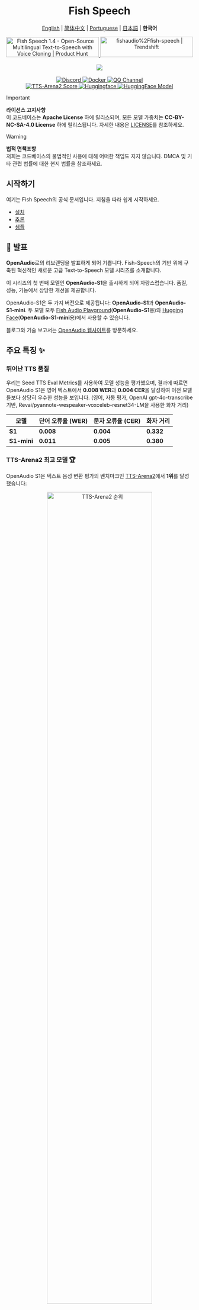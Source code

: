 <div align="center">
<h1>Fish Speech</h1>

[English](../README.md) | [简体中文](README.zh.md) | [Portuguese](README.pt-BR.md) | [日本語](README.ja.md) | **한국어** <br>

<a href="https://www.producthunt.com/posts/fish-speech-1-4?embed=true&utm_source=badge-featured&utm_medium=badge&utm_souce=badge-fish&#0045;speech&#0045;1&#0045;4" target="_blank">
    <img src="https://api.producthunt.com/widgets/embed-image/v1/featured.svg?post_id=488440&theme=light" alt="Fish&#0032;Speech&#0032;1&#0046;4 - Open&#0045;Source&#0032;Multilingual&#0032;Text&#0045;to&#0045;Speech&#0032;with&#0032;Voice&#0032;Cloning | Product Hunt" style="width: 250px; height: 54px;" width="250" height="54" />
</a>
<a href="https://trendshift.io/repositories/7014" target="_blank">
    <img src="https://trendshift.io/api/badge/repositories/7014" alt="fishaudio%2Ffish-speech | Trendshift" style="width: 250px; height: 55px;" width="250" height="55"/>
</a>
<br>
</div>
<br>

<div align="center">
    <img src="https://count.getloli.com/get/@fish-speech?theme=asoul" /><br>
</div>

<br>

<div align="center">
    <a target="_blank" href="https://discord.gg/Es5qTB9BcN">
        <img alt="Discord" src="https://img.shields.io/discord/1214047546020728892?color=%23738ADB&label=Discord&logo=discord&logoColor=white&style=flat-square"/>
    </a>
    <a target="_blank" href="https://hub.docker.com/r/fishaudio/fish-speech">
        <img alt="Docker" src="https://img.shields.io/docker/pulls/fishaudio/fish-speech?style=flat-square&logo=docker"/>
    </a>
    <a target="_blank" href="https://pd.qq.com/s/bwxia254o">
      <img alt="QQ Channel" src="https://img.shields.io/badge/QQ-blue?logo=tencentqq">
    </a>
</div>

<div align="center">
    <a target="_blank" href="https://huggingface.co/spaces/TTS-AGI/TTS-Arena-V2">
      <img alt="TTS-Arena2 Score" src="https://img.shields.io/badge/TTS_Arena2-Rank_%231-gold?style=flat-square&logo=trophy&logoColor=white">
    </a>
    <a target="_blank" href="https://huggingface.co/spaces/fishaudio/fish-speech-1">
        <img alt="Huggingface" src="https://img.shields.io/badge/🤗%20-space%20demo-yellow"/>
    </a>
    <a target="_blank" href="https://huggingface.co/fishaudio/openaudio-s1-mini">
        <img alt="HuggingFace Model" src="https://img.shields.io/badge/🤗%20-models-orange"/>
    </a>
</div>

> [!IMPORTANT]
> **라이선스 고지사항**  
> 이 코드베이스는 **Apache License** 하에 릴리스되며, 모든 모델 가중치는 **CC-BY-NC-SA-4.0 License** 하에 릴리스됩니다. 자세한 내용은 [LICENSE](../LICENSE)를 참조하세요.

> [!WARNING]
> **법적 면책조항**  
> 저희는 코드베이스의 불법적인 사용에 대해 어떠한 책임도 지지 않습니다. DMCA 및 기타 관련 법률에 대한 현지 법률을 참조하세요.

## 시작하기

여기는 Fish Speech의 공식 문서입니다. 지침을 따라 쉽게 시작하세요.

- [설치](https://speech.fish.audio/ko/install/)
- [추론](https://speech.fish.audio/ko/inference/)
- [샘플](https://speech.fish.audio/examples)

## 🎉 발표

**OpenAudio**로의 리브랜딩을 발표하게 되어 기쁩니다. Fish-Speech의 기반 위에 구축된 혁신적인 새로운 고급 Text-to-Speech 모델 시리즈를 소개합니다.

이 시리즈의 첫 번째 모델인 **OpenAudio-S1**을 출시하게 되어 자랑스럽습니다. 품질, 성능, 기능에서 상당한 개선을 제공합니다.

OpenAudio-S1은 두 가지 버전으로 제공됩니다: **OpenAudio-S1**과 **OpenAudio-S1-mini**. 두 모델 모두 [Fish Audio Playground](https://fish.audio)(**OpenAudio-S1**용)와 [Hugging Face](https://huggingface.co/fishaudio/openaudio-s1-mini)(**OpenAudio-S1-mini**용)에서 사용할 수 있습니다.

블로그와 기술 보고서는 [OpenAudio 웹사이트](https://openaudio.com/blogs/s1)를 방문하세요.

## 주요 특징 ✨

### **뛰어난 TTS 품질**

우리는 Seed TTS Eval Metrics를 사용하여 모델 성능을 평가했으며, 결과에 따르면 OpenAudio S1은 영어 텍스트에서 **0.008 WER**과 **0.004 CER**을 달성하여 이전 모델들보다 상당히 우수한 성능을 보입니다. (영어, 자동 평가, OpenAI gpt-4o-transcribe 기반, Revai/pyannote-wespeaker-voxceleb-resnet34-LM을 사용한 화자 거리)

| 모델 | 단어 오류율 (WER) | 문자 오류율 (CER) | 화자 거리 |
|-------|----------------------|---------------------------|------------------|
| **S1** | **0.008**  | **0.004**  | **0.332** |
| **S1-mini** | **0.011** | **0.005** | **0.380** |

### **TTS-Arena2 최고 모델** 🏆

OpenAudio S1은 텍스트 음성 변환 평가의 벤치마크인 [TTS-Arena2](https://arena.speechcolab.org/)에서 **1위**를 달성했습니다:

<div align="center">
    <img src="assets/Elo.jpg" alt="TTS-Arena2 순위" style="width: 75%;" />
</div>

### **음성 제어**
OpenAudio S1은 **음성 합성을 향상시키기 위한 다양한 감정, 톤, 특별한 마커를 지원**합니다:

- **기본 감정**:
```
(화난) (슬픈) (흥분한) (놀란) (만족한) (기쁜) 
(무서워하는) (걱정하는) (속상한) (긴장한) (좌절한) (우울한)
(공감하는) (당황한) (역겨워하는) (감동한) (자랑스러운) (편안한)
(감사하는) (자신있는) (관심있는) (호기심있는) (혼란스러운) (즐거운)
```

- **고급 감정**:
```
(경멸하는) (불행한) (불안한) (히스테리한) (무관심한) 
(조급한) (죄책감있는) (냉소적인) (공황상태인) (분노한) (마지못한)
(열성적인) (반대하는) (부정적인) (부인하는) (놀란) (진지한)
(비꼬는) (달래는) (위로하는) (진심인) (비웃는)
(망설이는) (굴복하는) (고통스러운) (어색한) (재미있어하는)
```

- **톤 마커**:
```
(급한 톤) (외치기) (비명지르기) (속삭이기) (부드러운 톤)
```

- **특별한 오디오 효과**:
```
(웃음) (킥킥거림) (흐느낌) (큰 소리로 우는 것) (한숨) (헐떡거림)
(신음) (군중 웃음) (배경 웃음) (관객 웃음)
```

또한 **하, 하, 하**를 사용하여 제어할 수도 있으며, 여러분이 직접 탐험할 수 있는 많은 다른 경우들이 있습니다.

(현재 영어, 중국어, 일본어를 지원하며, 더 많은 언어가 곧 추가될 예정입니다!)

### **두 가지 유형의 모델**

| 모델 | 크기 | 가용성 | 특징 |
|-------|------|--------------|----------|
| **S1** | 4B 매개변수 | [fish.audio](https://fish.audio)에서 사용 가능 | 모든 기능을 갖춘 플래그십 모델 |
| **S1-mini** | 0.5B 매개변수 | 허깅페이스 [hf space](https://huggingface.co/spaces/fishaudio/openaudio-s1-mini)에서 사용 가능 | 핵심 기능을 갖춘 증류 버전 |

S1과 S1-mini 모두 온라인 인간 피드백 강화학습(RLHF)을 통합하고 있습니다.

## **기능**

1. **제로샷 및 퓨샷 TTS:** 10~30초의 음성 샘플을 입력하여 고품질 TTS 출력을 생성합니다. **자세한 가이드라인은 [음성 복제 모범 사례](https://docs.fish.audio/text-to-speech/voice-clone-best-practices)를 참조하세요.**

2. **다국어 및 교차 언어 지원:** 다국어 텍스트를 입력 상자에 복사하여 붙여넣기만 하면 됩니다. 언어를 걱정할 필요가 없습니다. 현재 영어, 일본어, 한국어, 중국어, 프랑스어, 독일어, 아랍어, 스페인어를 지원합니다.

3. **음소 의존성 없음:** 모델은 강력한 일반화 능력을 가지고 있으며 TTS를 위해 음소에 의존하지 않습니다. 모든 언어 스크립트의 텍스트를 처리할 수 있습니다.

4. **높은 정확도:** Seed-TTS Eval에서 약 0.4%의 낮은 CER(문자 오류율)과 약 0.8%의 WER(단어 오류율)을 달성합니다.

5. **빠른 속도:** fish-tech 가속화로 Nvidia RTX 4060 노트북에서 실시간 팩터가 약 1:5, Nvidia RTX 4090에서 1:15입니다.

6. **WebUI 추론:** Chrome, Firefox, Edge 및 기타 브라우저와 호환되는 사용하기 쉬운 Gradio 기반 웹 UI를 제공합니다.

7. **GUI 추론:** API 서버와 완벽하게 작동하는 PyQt6 그래픽 인터페이스를 제공합니다. Linux, Windows, macOS를 지원합니다. [GUI 보기](https://github.com/AnyaCoder/fish-speech-gui).

8. **배포 친화적:** Linux, Windows(MacOS 곧 출시 예정)에 대한 네이티브 지원으로 추론 서버를 쉽게 설정할 수 있으며, 속도 손실을 최소화합니다.

## **미디어 및 데모**

<div align="center">

### **소셜 미디어**
<a href="https://x.com/FishAudio/status/1929915992299450398" target="_blank">
    <img src="https://img.shields.io/badge/𝕏-Latest_Demo-black?style=for-the-badge&logo=x&logoColor=white" alt="X에서 최신 데모" />
</a>

### **인터랙티브 데모**
<a href="https://fish.audio" target="_blank">
    <img src="https://img.shields.io/badge/Fish_Audio-Try_OpenAudio_S1-blue?style=for-the-badge" alt="OpenAudio S1 체험하기" />
</a>
<a href="https://huggingface.co/spaces/fishaudio/openaudio-s1-mini" target="_blank">
    <img src="https://img.shields.io/badge/Hugging_Face-Try_S1_Mini-yellow?style=for-the-badge" alt="S1 Mini 체험하기" />
</a>

### **비디오 쇼케이스**

<a href="https://www.youtube.com/watch?v=SYuPvd7m06A" target="_blank">
    <img src="../docs/assets/Thumbnail.jpg" alt="OpenAudio S1 Video" style="width: 50%;" />
</a>

### **오디오 샘플**
<div style="margin: 20px 0;">
    <em> 다양한 언어와 감정에 걸친 다국어 TTS 기능을 보여주는 고품질 오디오 샘플이 곧 제공될 예정입니다.</em>
</div>

</div>

---

## 문서

- [환경 구축](ko/install.md)
- [추론](ko/inference.md)

## 크레딧

- [VITS2 (daniilrobnikov)](https://github.com/daniilrobnikov/vits2)
- [Bert-VITS2](https://github.com/fishaudio/Bert-VITS2)
- [GPT VITS](https://github.com/innnky/gpt-vits)
- [MQTTS](https://github.com/b04901014/MQTTS)
- [GPT Fast](https://github.com/pytorch-labs/gpt-fast)
- [GPT-SoVITS](https://github.com/RVC-Boss/GPT-SoVITS)
- [Qwen3](https://github.com/QwenLM/Qwen3)

## 기술 보고서 (V1.4)
```bibtex
@misc{fish-speech-v1.4,
      title={Fish-Speech: Leveraging Large Language Models for Advanced Multilingual Text-to-Speech Synthesis},
      author={Shijia Liao and Yuxuan Wang and Tianyu Li and Yifan Cheng and Ruoyi Zhang and Rongzhi Zhou and Yijin Xing},
      year={2024},
      eprint={2411.01156},
      archivePrefix={arXiv},
      primaryClass={cs.SD},
      url={https://arxiv.org/abs/2411.01156},
}
```
